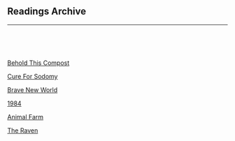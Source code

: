 <h2>Readings Archive</h2>
<div class="container"><hr /></div>
<hr style="height:50px; visibility:hidden;" />
<p><a href="behold_this_compost">Behold This Compost</a></p>
<p><a href="cure_for_sodomy">Cure For Sodomy</a></p>
<p><a href="brave_new_world">Brave New World</a></p>
<p><a href="1984">1984</a></p>
<p><a href="animal_farm">Animal Farm</a></p>
<p><a href="the_raven_1-6-20.m4a">The Raven</a></p>